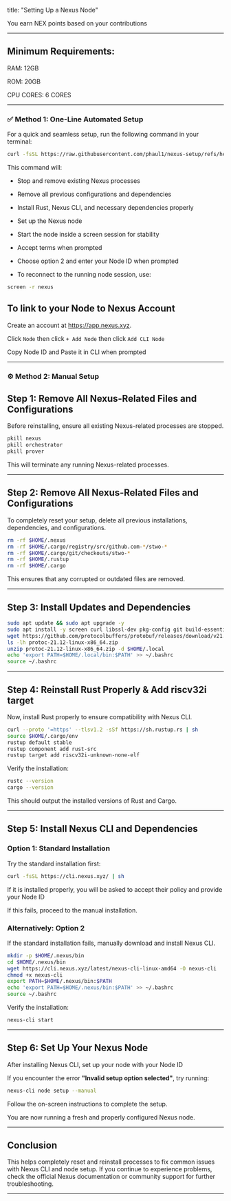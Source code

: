 title: "Setting Up a Nexus Node"

You earn NEX points based on your contributions

---

## **Minimum Requirements:**
RAM: 12GB

ROM: 20GB

CPU CORES: 6 CORES

---

  ### ✅ Method 1: One-Line Automated Setup
  
  For a quick and seamless setup, run the following command in your terminal:
  
  ```bash
  curl -fsSL https://raw.githubusercontent.com/phaul1/nexus-setup/refs/heads/main/nexus-setup.sh | bash
```

This command will:

- Stop and remove existing Nexus processes

- Remove all previous configurations and dependencies

- Install Rust, Nexus CLI, and necessary dependencies properly

- Set up the Nexus node

- Start the node inside a screen session for stability

- Accept terms when prompted

- Choose option 2 and enter your Node ID when prompted

- To reconnect to the running node session, use:

 ```bash
screen -r nexus
```


## To link to your Node to Nexus Account

Create an account at https://app.nexus.xyz.

Click ``Node`` then click ``+ Add Node`` then click ``Add CLI Node``

Copy Node ID and Paste it in CLI when prompted

---

### ⚙️ Method 2: Manual Setup

## **Step 1: Remove All Nexus-Related Files and Configurations**

Before reinstalling, ensure all existing Nexus-related processes are stopped.

```bash
pkill nexus
pkill orchestrator
pkill prover
```

This will terminate any running Nexus-related processes.

---

## **Step 2: Remove All Nexus-Related Files and Configurations**

To completely reset your setup, delete all previous installations, dependencies, and configurations.

```bash
rm -rf $HOME/.nexus
rm -rf $HOME/.cargo/registry/src/github.com-*/stwo-*
rm -rf $HOME/.cargo/git/checkouts/stwo-*
rm -rf $HOME/.rustup
rm -rf $HOME/.cargo
```

This ensures that any corrupted or outdated files are removed.

---

## **Step 3: Install Updates and Dependencies**

```bash
sudo apt update && sudo apt upgrade -y
sudo apt install -y screen curl libssl-dev pkg-config git build-essential
wget https://github.com/protocolbuffers/protobuf/releases/download/v21.12/protoc-21.12-linux-x86_64.zip
ls -lh protoc-21.12-linux-x86_64.zip
unzip protoc-21.12-linux-x86_64.zip -d $HOME/.local
echo 'export PATH=$HOME/.local/bin:$PATH' >> ~/.bashrc
source ~/.bashrc
```

---

## **Step 4: Reinstall Rust Properly & Add riscv32i target**
Now, install Rust properly to ensure compatibility with Nexus CLI.

```bash
curl --proto '=https' --tlsv1.2 -sSf https://sh.rustup.rs | sh
source $HOME/.cargo/env
rustup default stable
rustup component add rust-src
rustup target add riscv32i-unknown-none-elf

```

Verify the installation:

```bash
rustc --version
cargo --version
```

This should output the installed versions of Rust and Cargo.

---

## **Step 5: Install Nexus CLI and Dependencies**

### **Option 1: Standard Installation**
Try the standard installation first:

```bash
curl -fsSL https://cli.nexus.xyz/ | sh
```

If it is installed properly, you will be asked to accept their policy and provide your Node ID

If this fails, proceed to the manual installation.

### **Alternatively: Option 2**
If the standard installation fails, manually download and install Nexus CLI.

```bash
mkdir -p $HOME/.nexus/bin
cd $HOME/.nexus/bin
wget https://cli.nexus.xyz/latest/nexus-cli-linux-amd64 -O nexus-cli
chmod +x nexus-cli
export PATH=$HOME/.nexus/bin:$PATH
echo 'export PATH=$HOME/.nexus/bin:$PATH' >> ~/.bashrc
source ~/.bashrc
```

Verify the installation:

```bash
nexus-cli start
```

---

## **Step 6: Set Up Your Nexus Node**
After installing Nexus CLI, set up your node with your Node ID

If you encounter the error **"Invalid setup option selected"**, try running:

```bash
nexus-cli node setup --manual
```

Follow the on-screen instructions to complete the setup.

You are now running a fresh and properly configured Nexus node.

---

## **Conclusion**
This helps completely reset and reinstall processes to fix common issues with Nexus CLI and node setup. If you continue to experience problems, check the official Nexus documentation or community support for further troubleshooting.

---
